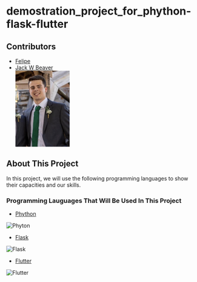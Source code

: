 # demostration_project_for_phython-flask-flutter

## Contributors
- [Felipe](https://github.com/FelipeGHB/about-felipe)
- [Jack W Beaver](https://github.com/JackWBeaver) <br>
<img src="Selfie.jpg" widt="150" height="200" /><br>

## About This Project
In this project, we will use the following programming languages to show their capacities and our skills.
### Programming Lauguages That Will Be Used In This Project
- [Phython](https://www.python.org)

![Phyton](https://www.python.org/static/img/python-logo@2x.png)


- [Flask](https://flask.palletsprojects.com/en/1.1.x/)

![Flask](https://flask.palletsprojects.com/en/1.1.x/_images/flask-logo.png)


- [Flutter](https://flutter.dev)

![Flutter](https://flutter.dev/assets/flutter-lockup-1caf6476beed76adec3c477586da54de6b552b2f42108ec5bc68dc63bae2df75.png)
